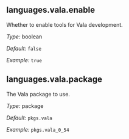 [comment]: # (Do not edit this file as it is autogenerated. Go to docs/individual-docs if you want to make edits.)


[comment]: # (Please add your documentation on top of this line)

## languages\.vala\.enable

Whether to enable tools for Vala development\.



*Type:*
boolean



*Default:*
` false `



*Example:*
` true `



## languages\.vala\.package



The Vala package to use\.



*Type:*
package



*Default:*
` pkgs.vala `



*Example:*
` pkgs.vala_0_54 `
